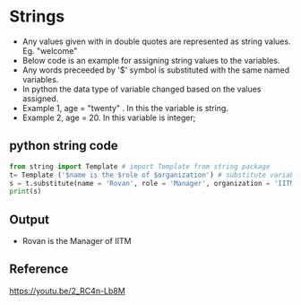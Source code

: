 # Strings
- Any values given with in double quotes are represented as string values. Eg. "welcome"
- Below code is an example for assigning string values to the variables. 
- Any words preceeded by '$' symbol is substituted with the same named variables. 
- In python the data type of variable changed based on the values assigned. 
- Example 1, age = "twenty" . In this the variable is string. 
- Example 2, age = 20. In this variable is integer;

## python string code
```python linenums="1"
from string import Template # import Template from string package
t= Template ('$name is the $role of $organization') # substitute variables $name = Rovan, $role = Manager and $organization = IITM
s = t.substitute(name = 'Rovan', role = 'Manager', organization = 'IITM') #store the output string in the variable s
print(s)
```

## Output 
- Rovan is the Manager of IITM


## Reference
https://youtu.be/2_RC4n-Lb8M
